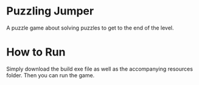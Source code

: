 # Puzzling Jumper
A puzzle game about solving puzzles to get to the end of the level.

# How to Run
Simply download the build exe file as well as the accompanying resources folder. Then you can run the game.
